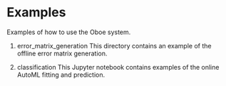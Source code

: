 # Examples
Examples of how to use the Oboe system.

1. error_matrix_generation
This directory contains an example of the offline error matrix generation.

2. classification
This Jupyter notebook contains examples of the online AutoML fitting and prediction.

